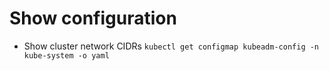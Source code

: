 # Show configuration

- Show cluster network CIDRs `kubectl get configmap kubeadm-config -n kube-system -o yaml`
